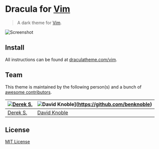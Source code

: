 # Dracula for [Vim](http://www.vim.org/)

> A dark theme for [Vim](http://www.vim.org/).

![Screenshot](https://draculatheme.com/assets/img/screenshots/vim.png)

## Install

All instructions can be found at [draculatheme.com/vim](https://draculatheme.com/vim).


## Team

This theme is maintained by the following person(s) and a bunch of [awesome contributors](https://github.com/dracula/vim/graphs/contributors).

[![Derek S.](https://avatars3.githubusercontent.com/u/5240018?v=3&s=70)](https://github.com/dsifford) | ![David Knoble](https://avatars0.githubusercontent.com/u/22802209?v=4&s=70)](https://github.com/benknoble)
--- | ---
[Derek S.](https://github.com/dsifford) | [David Knoble](https://github.com/benknoble)

## License

[MIT License](./LICENSE)
